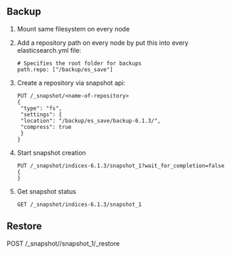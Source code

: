 ## Backup
1. Mount same filesystem on every node
2. Add a repository path on every node by put this into every elasticsearch.yml file: 
    ```
    # Specifies the root folder for backups
    path.repo: ["/backup/es_save"]
    ```
3. Create a repository via snapshot api:
    ```
    PUT /_snapshot/<name-of-repository>
    {
     "type": "fs",
     "settings": {
     "location": "/backup/es_save/backup-6.1.3/",
     "compress": true
     }
    }
    ```
4. Start snapshot creation
    ```
    PUT /_snapshot/indices-6.1.3/snapshot_1?wait_for_completion=false
    {
    }
    ```

5. Get snapshot status
    ```
    GET /_snapshot/indices-6.1.3/snapshot_1
    ```
## Restore
POST /_snapshot/<name-of-repository>/snapshot_1/_restore
    

